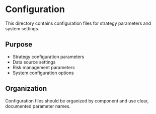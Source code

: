 # Configuration

This directory contains configuration files for strategy parameters and system settings.

## Purpose

- Strategy configuration parameters
- Data source settings
- Risk management parameters
- System configuration options

## Organization

Configuration files should be organized by component and use clear, documented parameter names.